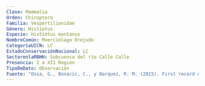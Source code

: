 ```yaml
---
Clase: Mammalia
Orden: Chiroptera
Familia: Vespertilionidae
Género: Histiotus
Especie: Histiotus montanus
NombreComún: Muerciélago Orejudo
CategoríaUICN: LC
EstadoConservaciónNacional: LC
SectorenlaRBHH: Subcuenca del río Calle Calle
Presencia: I a XII Región
TipoDeDato: Observación
Fuente: "Ossa, G., Bonacic, C., y Barquez, R. M. (2015). First record of Histiotus laephotis (Thomas, 1916) from Chile and new distributional information for Histiotus montanus (Phillipi and Landbeck, 1861)(Chiroptera, Vespertilionidae). Mammalia, 79(4), 457-461."
---
```

